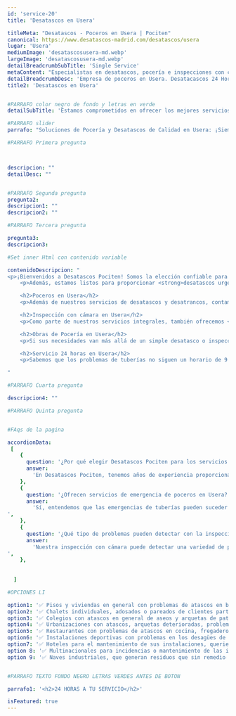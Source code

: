 ```yaml
---
id: 'service-20'
title: 'Desatascos en Usera'

titleMeta: "Desatascos - Poceros en Usera | Pociten"
canonical: https://www.desatascos-madrid.com/desatascos/usera
lugar: 'Usera'
mediumImage: 'desatascosusera-md.webp'
largeImage: 'desatascosusera-md.webp'
detailBreadcrumbSubTitle: 'Single Service'
metaContent: "Especialistas en desatascos, pocería e inspecciones con cámara en Usera. Confía en nuestra experiencia y tecnología avanzada. ☎️ 647 376 782. 😊"
detailBreadcrumbDesc: 'Empresa de poceros en Usera. Desatacascos 24 Horas. No cobramos desplazamiento'
title2: 'Desatascos en Usera'


#PARRAFO color negro de fondo y letras en verde
detailSubTitle: 'Estamos comprometidos en ofrecer los mejores servicios de desatascos, desatrancos, inspección con cámara y obras de pocería en Usera'

#PARRAFO slider
parrafo: "Soluciones de Pocería y Desatascos de Calidad en Usera: ¡Siempre Estamos Aquí Cuando Nos Necesitas!"

#PARRAFO Primera pregunta



descripcion: ""
detailDesc: ""


#PARRAFO Segunda pregunta
pregunta2: 
descripcion1: ""
descripcion2: ""

#PARRAFO Tercera pregunta

pregunta3: 
descripcion3: 

#Set inner Html con contenido variable

contenidoDescripcion: "
<p>¡Bienvenidos a Desatascos Pociten! Somos la elección confiable para servicios de <strong>desatascos y desatrancos en Usera</strong>. Nuestro equipo de profesionales altamente calificados y dedicados se especializa en la identificación, limpieza y reparación de todo tipo de atascos en sus tuberías. Cada situación de atasco es única, por lo que empleamos una variedad de métodos y herramientas para asegurarnos de que cada desatasco sea completo y duradero.</p>
    <p>Además, estamos listos para proporcionar <strong>desatascos urgentes en Usera</strong> con nuestro servicio de respuesta rápida. Entendemos que los atascos pueden ocurrir en los momentos más inoportunos, por lo que nuestro equipo está disponible 24 horas al día, 7 días a la semana, para resolver cualquier problema de tuberías que pueda surgir.</p>

    <h2>Poceros en Usera</h2>
    <p>Además de nuestros servicios de desatascos y desatrancos, contamos con expertos <strong>poceros en Usera</strong>. Nuestros poceros están equipados con las herramientas y el conocimiento necesario para solucionar cualquier problema en sus tuberías. Ya sea una simple limpieza o una situación de emergencia, estamos aquí para ayudar. Nuestra experiencia y atención al detalle nos permiten proporcionar soluciones seguras y eficaces que minimizan las interrupciones y protegen su propiedad.</p>

    <h2>Inspección con cámara en Usera</h2>
    <p>Como parte de nuestros servicios integrales, también ofrecemos <strong>inspección con cámara en Usera</strong>. Esta tecnología avanzada nos permite detectar y diagnosticar problemas ocultos en sus tuberías sin la necesidad de excavaciones disruptivas. Podemos proporcionar imágenes detalladas del interior de sus tuberías, lo que nos permite brindar soluciones precisas y efectivas. La inspección con cámara también es un excelente recurso para mantenimientos preventivos, permitiendo detectar posibles problemas antes de que se conviertan en grandes reparaciones.</p>

    <h2>Obras de Pocería en Usera</h2>
    <p>Si sus necesidades van más allá de un simple desatasco o inspección, también realizamos <strong>obras de pocería en Usera</strong>. Ya sea que se trate de reparaciones, renovaciones o nuevas instalaciones, nuestro equipo puede manejar cualquier proyecto de pocería, grande o pequeño. Trabajamos estrechamente con usted para entender sus necesidades y objetivos, y proporcionamos soluciones a medida que se adaptan a su presupuesto y horario.</p>

    <h2>Servicio 24 horas en Usera</h2>
    <p>Sabemos que los problemas de tuberías no siguen un horario de 9 a 5. Por eso, en Desatascos Pociten, estamos orgullosos de ofrecer un <strong>servicio 24 horas en Usera</strong> para ayudarle con sus necesidades de desatascos, desatrancos, pocería e inspección con cámara. Nuestro equipo está siempre listo para responder a sus necesidades, de día o de noche.</p>

"

#PARRAFO Cuarta pregunta

descripcion4: ""

#PARRAFO Quinta pregunta


#FAqs de la pagina

accordionData:
 [
    {
      question: '¿Por qué elegir Desatascos Pociten para los servicios de desatascos en Usera?',
      answer:
        'En Desatascos Pociten, tenemos años de experiencia proporcionando soluciones de desatasco de calidad en Usera. Nuestro equipo está altamente capacitado y utiliza las últimas tecnologías y técnicas para proporcionar soluciones efectivas y duraderas.',
    },
    {
      question: '¿Ofrecen servicios de emergencia de poceros en Usera?',
      answer:
        'Sí, entendemos que las emergencias de tuberías pueden suceder en cualquier momento. Por eso, ofrecemos servicios de emergencia para asegurarnos de que estamos disponibles cuando nos necesite.
',
    },
    {
      question: '¿Qué tipo de problemas pueden detectar con la inspección con cámara en Usera?',
      answer:
        'Nuestra inspección con cámara puede detectar una variedad de problemas, incluyendo atascos, raíces de árboles, tuberías dañadas o corroídas, y mucho más. Esta tecnología nos permite diagnosticar el problema con precisión para proporcionar la solución correcta.
',
    },
     
  
  ]

#OPCIONES LI

option1: '✅ Pisos y viviendas en general con problemas de atascos en bañeras, fregaderos o inodoros.'
option2: '✅ Chalets individuales, adosados o pareados de clientes particulares en general con problemas de atascos en arquetas de hojas o tierra. '
option3: '✅ Colegios con atascos en general de aseos y arquetas de patios.'
option4: '✅ Urbanizaciones con atascos, arquetas deterioradas, problemas de tuberías o bajantes.'
option5: '✅ Restaurantes con problemas de atascos en cocina, fregaderos o en los aseos de los clientes.'
option6: '✅ Instalaciones deportivas con problemas en los desagües de las piscina o vaciado de arquetas en los vestuarios.'
option7: '✅ Hoteles para el mantenimiento de sus instalaciones, queriendo dar siempre el mejor servicio a sus huéspedes.'
option 8: '✅ Multinacionales para incidencias o mantenimiento de las instalaciones distribuidas en sus oficinas.'
option 9: '✅ Naves industriales, que generan residuos que sin remedio se acumulan en sus arquetas produciendo atrancos.'


#PARRAFO TEXTO FONDO NEGRO LETRAS VERDES ANTES DE BOTON

parrafo1: '<h2>24 HORAS A TU SERVICIO</h2>'

isFeatured: true
---
```

